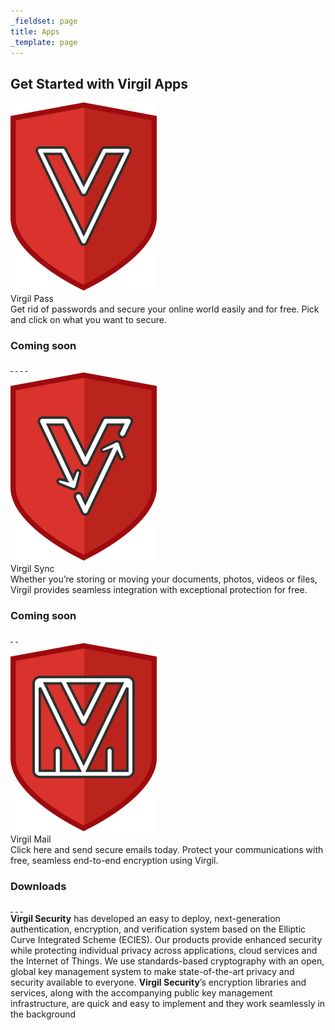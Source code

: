 ```yaml
---
_fieldset: page
title: Apps
_template: page
---
```

<div class="content">
<section class="apps-wrapper">
<h2 class="get-started-with-apps">Get Started with Virgil Apps</h2>

<div class="container">
<div class="apps row">
<div class="app col-xs-48 col-md-24 col-lg-16">
<div class="app-box"><img class="icon" src="./_themes/virgil/img/apps-virgil-pass.svg" />
<div class="title">Virgil Pass</div>

<div class="desc">Get rid of passwords and secure your online world easily and for free. Pick and click on what you want to secure.</div>

<div class="downloads">
<div class="downloads-box coming-soon">
<h3 class="title">Coming soon</h3>

<div class="builds row"><a class="build-icon chrome col-xs-12" href="javascript: void(0);"> </a> <a class="build-icon firefox col-xs-12" href="javascript: void(0);"> </a> <a class="build-icon ios col-xs-12" href="javascript: void(0);"> </a> <a class="build-icon android col-xs-12" href="javascript: void(0);"> </a></div>
</div>
</div>
</div>
</div>

<div class="app col-xs-48 col-md-24 col-lg-16">
<div class="app-box"><img class="icon" src="./_themes/virgil/img/apps-virgil-sync.svg" />
<div class="title">Virgil Sync</div>

<div class="desc">Whether you’re storing or moving your documents, photos, videos or files, Virgil provides seamless integration with exceptional protection for free.</div>

<div class="downloads">
<div class="downloads-box coming-soon">
<h3 class="title">Coming soon</h3>

<div class="builds"><a class="build-icon windows col-xs-12 col-xs-offset-10" href="javascript: void(0);"> </a> <a class="build-icon macos col-xs-12 col-xs-offset-4" href="javascript: void(0);"> </a></div>
</div>
</div>
</div>
</div>

<div class="app col-xs-48 col-md-24 col-md-offset-12 col-lg-16 col-lg-offset-0">
<div class="app-box"><img class="icon" src="./_themes/virgil/img/apps-virgil-mail.svg" />
<div class="title">Virgil Mail</div>

<div class="desc">Click here and send secure emails today. Protect your communications with free, seamless end-to-end encryption using Virgil.</div>

<div class="downloads">
<div class="downloads-box">
<h3 class="title">Downloads</h3>

<div class="builds">
  <a class="build-icon outlook col-xs-12 col-xs-offset-4 active" href="https://downloads.virgilsecurity.com/apps/virgil-mail/outlook/Virgil_Mail_Outlook_1.0.0.8.exe"> </a> 
  <a class="build-icon macos col-xs-12 col-xs-offset-2 active" href="https://downloads.virgilsecurity.com/apps/virgil-mail/apple-mail/VirgilSecurityMail.dmg"> </a> 
  <a class="build-icon thunderbird col-xs-12 col-xs-offset-2" href="javascript: void(0);"> </a></div>
</div>
</div>
</div>
</div>
</div>
</div>
</section>

<section class="about-apps-wrapper">
<div class="container">
<div class="about-apps"><strong>Virgil Security</strong> has developed an easy to deploy, next-generation authentication, encryption, and verification system based on the Elliptic Curve Integrated Scheme (ECIES). Our products provide enhanced security while protecting individual privacy across applications, cloud services and the Internet of Things. We use standards-based cryptography with an open, global key management system to make state-of-the-art privacy and security available to everyone. <strong>Virgil Security</strong>’s encryption libraries and services, along with the accompanying public key management infrastructure, are quick and easy to implement and they work seamlessly in the background</div>
</div>
</section>
</div>
